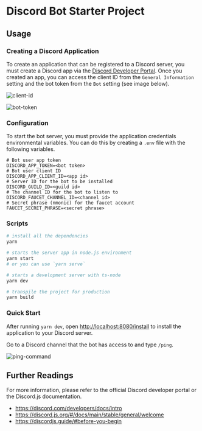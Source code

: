 # Discord Bot Starter Project

## Usage

### Creating a Discord Application

To create an application that can be registered to a Discord server, you must create a Discord app via the [Discord Developer Portal](https://discord.com/developers/applications).
Once you created an app, you can access the client ID from the `General Information` setting and the bot token from the `Bot` setting (see image below).

![client-id](https://user-images.githubusercontent.com/40356749/134047191-8ea55a38-f398-4021-b8dc-9f5aedbf7463.png)

![bot-token](https://user-images.githubusercontent.com/40356749/134047251-93424ac3-bb8a-42a7-9dad-5a3855395abe.png)

### Configuration

To start the bot server, you must provide the application credentials environmental variables.
You can do this by creating a `.env` file with the following variables.

```env
# Bot user app token
DISCORD_APP_TOKEN=<bot token>
# Bot user client ID
DISCORD_APP_CLIENT_ID=<app id>
# Server ID for the bot to be installed
DISCORD_GUILD_ID=<guild id>
# The channel ID for the bot to listen to
DISCORD_FAUCET_CHANNEL_ID=<channel id>
# Secret phrase (nmonic) for the faucet account
FAUCET_SECRET_PHRASE=<secret phrase>
```

### Scripts

```bash
# install all the dependencies
yarn

# starts the server app in node.js environment
yarn start
# or you can use `yarn serve`

# starts a development server with ts-node
yarn dev

# transpile the project for production
yarn build
```

### Quick Start

After running `yarn dev`, open <http://localhost:8080/install> to install the application to your Discord server.

Go to a Discord channel that the bot has access to and type `/ping`.

![ping-command](https://user-images.githubusercontent.com/40356749/134050635-43de75ca-24ae-442c-8e9d-9aa75137e09f.png)

## Further Readings

For more information, please refer to the official Discord developer portal or the Discord.js documentation.

- <https://discord.com/developers/docs/intro>
- <https://discord.js.org/#/docs/main/stable/general/welcome>
- <https://discordjs.guide/#before-you-begin>
